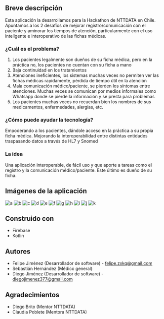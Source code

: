 ## Breve descripción

Esta aplicación la desarrollamos para la Hackathon de NTTDATA en Chile. Apuntamos a los 2 desafíos de mejorar registro/comunicación con el paciente y aminorar los tiempos de atención, particularmente con el uso inteligente e interoperativo de las fichas médicas.

### ¿Cuál es el problema?

1) Los pacientes legalmente son dueños de su ficha médica, pero en la práctica no, los pacientes no cuentan con su ficha a mano
2) Baja continuidad en los tratamientos
3) Atenciones ineficientes, los sistemas muchas veces no permiten ver las fichas médicas rapidamente, pérdida de tiempo útil en la atención
4) Mala comunicación médico/paciente, se pierden los síntomas entre atenciones. Muchas veces se comunican por medios informales como Whatsapp donde se pierde la información
y se presta para problemas
5) Los pacientes muchas veces no recuerdan bien los nombres de sus medicamentos, enfermedades, alergias, etc.

### ¿Cómo puede ayudar la tecnología?

Empoderando a los pacientes, dándole acceso en la práctica a su propia ficha médica. Mejorando la interoperabilidad entre distintas entidades traspasando datos a través de HL7 y Snomed

### La idea

Una aplicación interoperable, de fácil uso y que aporte a tareas como el registro y la comunicación médico/paciente. Este último es dueño de su ficha.


## Imágenes de la aplicación
![a](https://i.imgur.com/spXOcQb.png)
![b](https://i.imgur.com/enZhKqk.png)
![c](https://i.imgur.com/JR1AKhH.jpg)
![d](https://i.imgur.com/fHaGVzV.jpg)
![e](https://i.imgur.com/QuNtpwz.jpg)
![f](https://i.imgur.com/DiPKgBC.jpg)
![g](https://i.imgur.com/O8eA6uV.jpg)
![h](https://i.imgur.com/UYRjqw7.jpg)
![i](https://i.imgur.com/eCilhUO.jpg)
![j](https://i.imgur.com/ysPBR1V.jpg)
![k](https://i.imgur.com/IUkbNwc.jpg)


## Construido con

- Firebase
- Kotlin


## Autores

* Felipe Jiménez (Desarrollador de software) - felipe.zxkq@gmail.com 
* Sebastián Hernández (Médico general)
* Diego Jiménez (Desarrollador de software) - diegojimenez377@gmail.com




## Agradecimientos

* Diego Brito (Mentor NTTDATA)
* Claudia Poblete (Mentora NTTDATA)
